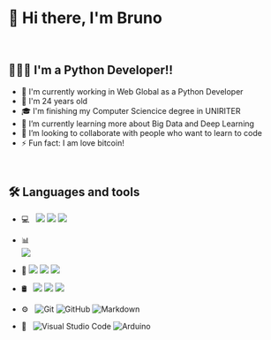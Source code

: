 # 👋 Hi there, I'm  Bruno

<br/>

##  👨🏻‍💻 I'm a Python Developer!!
- 🔭 I'm currently working in Web Global as a Python Developer
- 🎂 I'm 24 years old 
- 🎓 I'm finishing my Computer Sciencice degree in UNIRITER
- 🌱 I’m currently learning more about Big Data and Deep Learning
- 👯 I’m looking to collaborate with people who want to learn to code
- ⚡ Fun fact: I am love bitcoin!

<br/>

## 🛠 Languages and tools 
   
- 💻 &nbsp;
  ![](https://img.shields.io/badge/Python-3776AB??style=flat&logo=appveyor=python&logoColor=white)
  ![](https://img.shields.io/badge/JavaScript-323330?style=for-the-badge&logo=javascript&logoColor=F7DF1E)
  ![](https://img.shields.io/badge/R-276DC3?style=for-the-badge&logo=r&logoColor=white)
  
- 📊 &nbsp;   
  ![]([https://img.shields.io/badge/-Excel-333333?style=flat&logo=microsoft-excel](https://img.shields.io/badge/Microsoft_Excel-217346?style=for-the-badge&logo=microsoft-excel&logoColor=white))
  
- 🤖
  ![](https://img.shields.io/badge/-ScikitLearn-333333?style=flat&logo=scikit-learn)
  ![](https://img.shields.io/badge/ScikitLearn-FF6F00?style=for-the-badge&logo=scikitlearn&logoColor=white)
  ![](https://img.shields.io/badge/TensorFlow-FF6F00?style=for-the-badge&logo=tensorflow&logoColor=white)
  
- 🛢 &nbsp; 
  ![](https://img.shields.io/badge/PostgreSQL-316192?style=for-the-badge&logo=postgresql&logoColor=white)
  ![](https://img.shields.io/badge/Elastic_Search-005571?style=for-the-badge&logo=elasticsearch&logoColor=white)
  ![](https://img.shields.io/badge/Neo4j-018bff?style=for-the-badge&logo=neo4j&logoColor=white)
  
- ⚙️ &nbsp;
  ![Git](https://img.shields.io/badge/-Git-333333?style=flat&logo=git)
  ![GitHub](https://img.shields.io/badge/-GitHub-333333?style=flat&logo=github)
  ![Markdown](https://img.shields.io/badge/-Markdown-333333?style=flat&logo=markdown)
- 🔧 &nbsp;
  ![Visual Studio Code](https://img.shields.io/badge/-VS%20Code-333333?style=flat&logo=visual-studio-code&logoColor=007ACC)
  ![Arduino](https://img.shields.io/badge/-Arduino-333333?style=flat&logo=Arduino)

<!--
**FingerBruno/FingerBruno** is a ✨ _special_ ✨ repository because its `README.md` (this file) appears on your GitHub profile.

